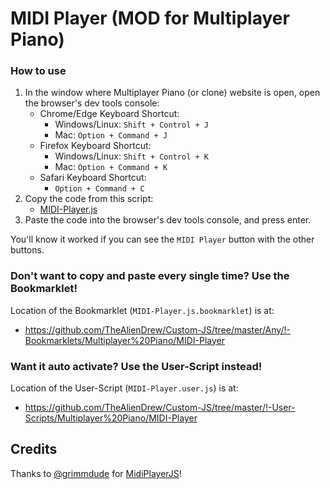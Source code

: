# MIDI Player (MOD for Multiplayer Piano)

### How to use

1. In the window where Multiplayer Piano (or clone) website is open, open the browser's dev tools console:
   - Chrome/Edge Keyboard Shortcut: 
     - Windows/Linux: `Shift + Control + J`
     - Mac: `Option + Command + J`
   - Firefox Keyboard Shortcut: 
     - Windows/Linux: `Shift + Control + K`
     - Mac: `Option + Command + K`
   - Safari Keyboard Shortcut:
     - `Option + Command + C`
2. Copy the code from this script:
   - [MIDI-Player.js](https://github.com/TheAlienDrew/Custom-JS/blob/master/Any/Multiplayer%20Piano/MIDI-Player/MIDI-Player.js)
3. Paste the code into the browser's dev tools console, and press enter.

You'll know it worked if you can see the `MIDI Player` button with the other buttons.

### Don't want to copy and paste every single time? Use the Bookmarklet!

Location of the Bookmarklet (`MIDI-Player.js.bookmarklet`) is at:
- https://github.com/TheAlienDrew/Custom-JS/tree/master/Any/!-Bookmarklets/Multiplayer%20Piano/MIDI-Player

### Want it auto activate? Use the User-Script instead!

Location of the User-Script (`MIDI-Player.user.js`) is at:
- https://github.com/TheAlienDrew/Custom-JS/tree/master/!-User-Scripts/Multiplayer%20Piano/MIDI-Player

## Credits

Thanks to [@grimmdude](https://github.com/grimmdude) for [MidiPlayerJS](https://github.com/grimmdude/MidiPlayerJS)!
